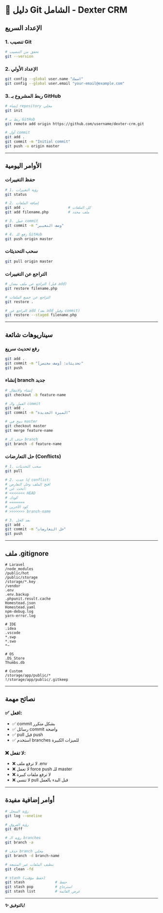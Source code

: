 # 🚀 دليل Git الشامل - Dexter CRM

## الإعداد السريع

### 1. تنصيب Git
```bash
# تحقق من التنصيب
git --version
```

### 2. الإعداد الأولي
```bash
git config --global user.name "اسمك"
git config --global user.email "your-email@example.com"
```

### 3. ربط المشروع بـ GitHub
```bash
# إنشاء repository محلي
git init

# ربط بـ GitHub
git remote add origin https://github.com/username/dexter-crm.git

# أول commit
git add .
git commit -m "Initial commit"
git push -u origin master
```

---

## الأوامر اليومية

### حفظ التغييرات
```bash
# 1. رؤية التغييرات
git status

# 2. إضافة الملفات
git add .                    # كل الملفات
git add filename.php         # ملف محدد

# 3. عمل commit
git commit -m "وصف التغيير"

# 4. رفع للـ GitHub
git push origin master
```

### سحب التحديثات
```bash
git pull origin master
```

### التراجع عن التغييرات
```bash
# التراجع عن ملف معدل (قبل add)
git restore filename.php

# التراجع عن جميع الملفات
git restore .

# التراجع عن add (بعد add وقبل commit)
git restore --staged filename.php
```

---

## سيناريوهات شائعة

### رفع تحديث سريع
```bash
git add .
git commit -m "تحديثات: [وصف مختصر]"
git push
```

### إنشاء branch جديد
```bash
# إنشاء والانتقال
git checkout -b feature-name

# العمل والـ commit
git add .
git commit -m "الميزة الجديدة"

# دمج في master
git checkout master
git merge feature-name

# حذف الـ branch
git branch -d feature-name
```

### حل التعارضات (Conflicts)
```bash
# 1. سحب التحديثات
git pull

# 2. إذا حدث conflict:
# افتح الملف وحل التعارض
# ابحث عن:
# <<<<<<< HEAD
# كودك
# =======
# كود الآخرين
# >>>>>>> branch-name

# 3. بعد الحل
git add .
git commit -m "حل التعارضات"
git push
```

---

## ملف .gitignore

```gitignore
# Laravel
/node_modules
/public/hot
/public/storage
/storage/*.key
/vendor
.env
.env.backup
.phpunit.result.cache
Homestead.json
Homestead.yaml
npm-debug.log
yarn-error.log

# IDE
.idea
.vscode
*.swp
*.swo
*~

# OS
.DS_Store
Thumbs.db

# Custom
/storage/app/public/*
!/storage/app/public/.gitkeep
```

---

## نصائح مهمة

### ✅ افعل:
- ✅ commit بشكل متكرر
- ✅ رسائل commit واضحة
- ✅ pull قبل push
- ✅ استخدم branches للميزات الكبيرة

### ❌ لا تفعل:
- ❌ لا ترفع ملف .env
- ❌ لا تعمل force push للـ master
- ❌ لا ترفع ملفات كبيرة
- ❌ لا تنسى pull قبل البدء بالعمل

---

## أوامر إضافية مفيدة

```bash
# رؤية السجل
git log --oneline

# رؤية الفروق
git diff

# رؤية الـ branches
git branch -a

# حذف branch محلي
git branch -d branch-name

# تنظيف الملفات غير المتتبعة
git clean -fd

# stash (حفظ مؤقت)
git stash              # حفظ
git stash pop          # استرجاع
git stash list         # عرض القائمة
```

---

**✨ بالتوفيق!**

